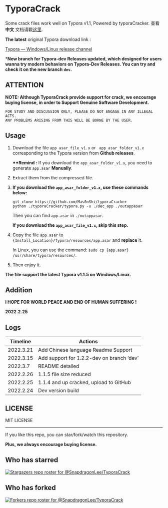 # TyporaCrack

Some crack files work well on Typora v1.1, Powered by typoraCracker. 查看 **中文** 文档请戳[这里](./README-CN.md).



**The latest** original Typora download link : 

[Typora — Windows/Linux release channel](https://typora.io/releases/all)



***New branch for Typora-dev Releases updated, which designed for users wanna try modern behaviors on Typora-Dev Releases. You can try and check it on the new branch `dev`.**



## ATTENTION

**NOTE: Although TyporaCrack provide support for crack, we encourage buying license, in order to Support Genuine Software Development.**



```
FOR STUDY AND DISCUSSION ONLY, PLEASE DO NOT ENGAGE IN ANY ILLEGAL ACTS.
ANY PROBLEMS ARISING FROM THIS WILL BE BORNE BY THE USER.
```



## Usage

1. Download the file `app_asar_file_v1.x` or ` app_asar_folder_v1.x` corresponding to the Typora version from **Github releases**. 

   **\*\*Remind :** If you download the `app_asar_folder_v1.x`, you need to generate `app.asar` **Manually**. 

   

2. Extract them from the compressed file.

3. **If you download the `app_asar_folder_v1.x`, use these commands below:**

   ```
   git clone https://github.com/Mas0nShi/typoraCracker
   python ./typoraCracker/typora.py -u ./dec_app ./outappasar
   ```

   Then you can find `app.asar` in `./outappasar`.

   **If you download the `app_asar_file_v1.x`, skip this step.**

   

4. Copy the file `app.asar` to `{Install_Location}/Typora/resources/app.asar` and **replace** it. 

   In Linux, you can use the command: `sudo cp {app.asar} /usr/share/typora/resources/`.

2. Then enjoy it.



**The file support the latest Typora v1.1.5 on Windows/Linux.**



## Addition

**I HOPE FOR WORLD PEACE AND END OF HUMAN SUFFERING !** 

**2022.2.25**



## Logs

| Timeline  | Actions                                   |
| --------- | ----------------------------------------- |
| 2022.3.21 | Add Chinese language Readme Support       |
| 2022.3.15 | Add support for 1.2.2-dev on branch ‘dev’ |
| 2022.3.7  | README detailed                           |
| 2022.2.26 | 1.1.5 file size reduced                   |
| 2022.2.25 | 1.1.4 and up cracked, upload to GitHub    |
| 2022.2.24 | Dev version build                         |



## LICENSE

MIT LICENSE





------

If you like this repo, you can star/fork/watch this repository. 

**Plus, we always encourage buying license.**



## Who has starred

[![Stargazers repo roster for @SnapdragonLee/TyporaCrack](https://reporoster.com/stars/dark/SnapdragonLee/TyporaCrack)](https://github.com/SnapdragonLee/TyporaCrack/stargazers)



## Who has forked

[![Forkers repo roster for @SnapdragonLee/TyporaCrack](https://reporoster.com/forks/dark/SnapdragonLee/TyporaCrack)](https://github.com/SnapdragonLee/TyporaCrack/network/members)

